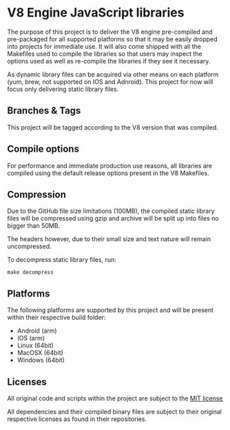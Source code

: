 V8 Engine JavaScript libraries
==============================
The purpose of this project is to deliver the V8 engine pre-compiled and pre-packaged for all supported platforms so
that it may be easily dropped into projects for immediate use. It will also come shipped with all the Makefiles used to
compile the libraries so that users may inspect the options used as well as re-compile the libraries if they see it
necessary.

As dynamic library files can be acquired via other means on each platform (yum, brew, not supported on IOS and Adnroid).
This project for now will focus only delivering static library files.

Branches & Tags
---------------
This project will be tagged according to the V8 version that was compiled.

Compile options
---------------
For performance and immediate production use reasons, all libraries are compiled using the default release options
present in the V8 Makefiles.

Compression
-----------
Due to the GitHub file size limitations (100MB), the compiled static library files will be compressed using gzip and
archive will be split up into files no bigger than 50MB.

The headers however, due to their small size and text nature will remain uncompressed.

To decompress static library files, run:
```
make decompress
```

Platforms
---------
The following platforms are supported by this project and will be present within their respective build folder:
 * Android (arm)
 * IOS (arm)
 * Linux (64bit)
 * MacOSX (64bit)
 * Windows (64bit)

Licenses
--------
All original code and scripts within the project are subject to the [MIT license](LICENSE)

All dependencies and their compiled binary files are subject to their original respective licenses as found in their
repositories.
